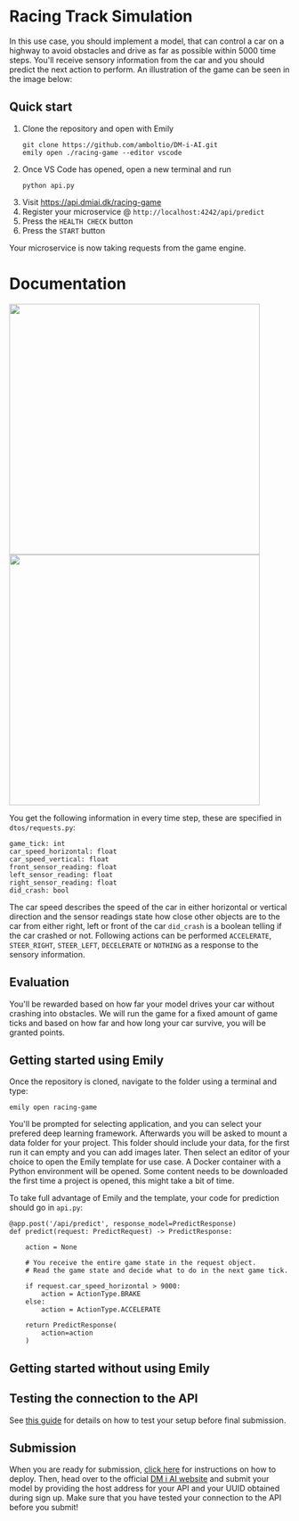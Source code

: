 # Racing Track Simulation
In this use case, you should implement a model, that can control a car on a highway to avoid obstacles and drive as far as possible within 5000 time steps. You'll receive sensory information from the car and you should predict the next action to perform. An illustration of the game can be seen in the image below:

## Quick start

1. Clone the repository and open with Emily
    ```
    git clone https://github.com/amboltio/DM-i-AI.git
    emily open ./racing-game --editor vscode
    ```
2. Once VS Code has opened, open a new terminal and run
    ```
    python api.py
    ```
3. Visit https://api.dmiai.dk/racing-game
4. Register your microservice @ `http://localhost:4242/api/predict`
5. Press the `HEALTH CHECK` button
6. Press the `START` button

Your microservice is now taking requests from the game engine.

# Documentation
<img src="../images/raw.jpg" width=450> <img src="../images/raw_with_drawings.jpg" width=450>


You get the following information in every time step, these are specified in `dtos/requests.py`:
```
game_tick: int
car_speed_horizontal: float
car_speed_vertical: float
front_sensor_reading: float
left_sensor_reading: float
right_sensor_reading: float
did_crash: bool
```
The car speed describes the speed of the car in either horizontal or vertical direction and the sensor readings state how close other objects are to the car from either right, left or front of the car `did_crash` is a boolean telling if the car crashed or not. Following actions can be performed `ACCELERATE`, `STEER_RIGHT`, `STEER_LEFT`, `DECELERATE` or `NOTHING` as a response to the sensory information.

## Evaluation
You'll be rewarded based on how far your model drives your car without crashing into obstacles. We will run the game for a fixed amount of game ticks and based on how far and how long your car survive, you will be granted points.

## Getting started using Emily
Once the repository is cloned, navigate to the folder using a terminal and type:
```
emily open racing-game
```
You'll be prompted for selecting application, and you can select your prefered deep learning framework. Afterwards you will be asked to mount a data folder for your project. This folder should include your data, for the first run it can empty and you can add images later.
Then select an editor of your choice to open the Emily template for use case.  A Docker container with a Python environment will be opened. Some content needs to be downloaded the first time a project is opened, this might take a bit of time.

To take full advantage of Emily and the template, your code for prediction should go in `api.py`:

```
@app.post('/api/predict', response_model=PredictResponse)
def predict(request: PredictRequest) -> PredictResponse:

    action = None

    # You receive the entire game state in the request object.
    # Read the game state and decide what to do in the next game tick.

    if request.car_speed_horizontal > 9000:
        action = ActionType.BRAKE
    else:
        action = ActionType.ACCELERATE

    return PredictResponse(
        action=action
    )
```

## Getting started without using Emily



## Testing the connection to the API
See <a href="https://dmiai.dk/guide/">this guide</a> for details on how to test your setup before final submission.

## Submission
When you are ready for submission, <a href="https://dmiai.dk/guide/deploy">click here</a> for instructions on how to deploy. Then, head over to the official <a href="https://dmiai.dk/">DM i AI website</a> and submit your model by providing the host address for your API and your UUID obtained during sign up. Make sure that you have tested your connection to the API before you submit!

